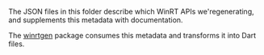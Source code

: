 The JSON files in this folder describe which WinRT APIs we'regenerating, and
supplements this metadata with documentation.

The [winrtgen][winrtgen_link] package consumes this metadata and transforms it
into Dart files.

[winrtgen_link]: https://github.com/halildurmus/dartwinrt/tree/main/packages/winrtgen
